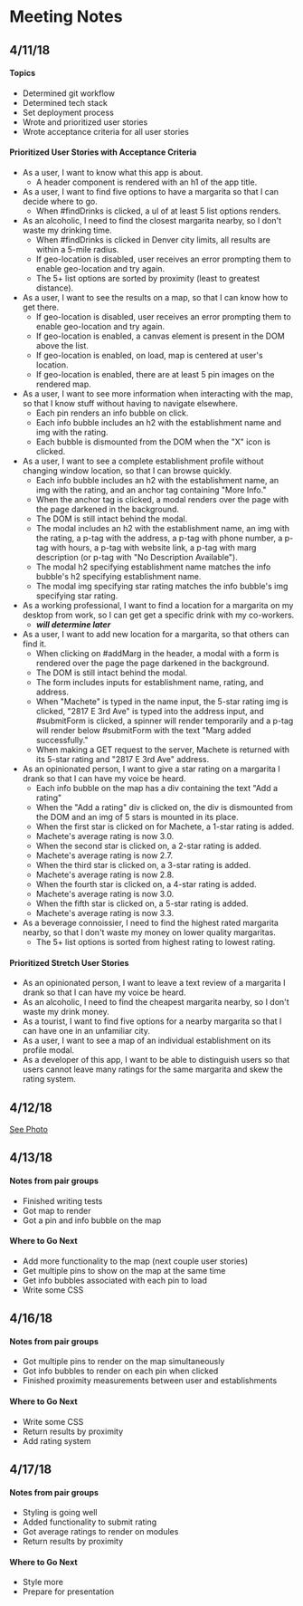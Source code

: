 # Meeting Notes

## 4/11/18

#### Topics
* Determined git workflow
* Determined tech stack
* Set deployment process
* Wrote and prioritized user stories
* Wrote acceptance criteria for all user stories

#### Prioritized User Stories with Acceptance Criteria
* As a user, I want to know what this app is about.
    * A header component is rendered with an h1 of the app title.
* As a user, I want to find five options to have a margarita so that I can decide where to go.
    * When #findDrinks is clicked, a ul of at least 5 list options renders.
* As an alcoholic, I need to find the closest margarita nearby, so I don't waste my drinking time.
    * When #findDrinks is clicked in Denver city limits, all results are within a 5-mile radius.
    * If geo-location is disabled, user receives an error prompting them to enable geo-location and try again.
    * The 5+ list options are sorted by proximity (least to greatest distance).
* As a user, I want to see the results on a map, so that I can know how to get there.
    * If geo-location is disabled, user receives an error prompting them to enable geo-location and try again.
    * If geo-location is enabled, a canvas element is present in the DOM above the list.
    * If geo-location is enabled, on load, map is centered at user's location.
    * If geo-location is enabled, there are at least 5 pin images on the rendered map.
* As a user, I want to see more information when interacting with the map, so that I know stuff without having to navigate elsewhere.
    * Each pin renders an info bubble on click.
    * Each info bubble includes an h2 with the establishment name and img with the rating.
    * Each bubble is dismounted from the DOM when the "X" icon is clicked.
* As a user, I want to see a complete establishment profile without changing window location, so that I can browse quickly.
    * Each info bubble includes an h2 with the establishment name, an img with the rating, and an anchor tag containing "More Info."
    * When the anchor tag is clicked, a modal renders over the page with the page darkened in the background.
    * The DOM is still intact behind the modal.
    * The modal includes an h2 with the establishment name, an img with the rating, a p-tag with the address, a p-tag with phone number, a p-tag with hours, a p-tag with website link, a p-tag with marg description (or p-tag with "No Description Available").
    * The modal h2 specifying establishment name matches the info bubble's h2 specifying establishment name.
    * The modal img specifying star rating matches the info bubble's img specifying star rating.
* As a working professional, I want to find a location for a margarita on my desktop from work, so I can get get a specific drink with my co-workers.
    * *__will determine later__*
* As a user, I want to add new location for a margarita, so that others can find it.
    * When clicking on #addMarg in the header, a modal with a form is rendered over the page the page darkened in the background.
    * The DOM is still intact behind the modal.
    * The form includes inputs for establishment name, rating, and address.
    * When "Machete" is typed in the name input, the 5-star rating img is clicked, "2817 E 3rd Ave" is typed into the address input, and #submitForm is clicked, a spinner will render temporarily and a p-tag will render below #submitForm with the text "Marg added successfully."
    * When making a GET request to the server, Machete is returned with its 5-star rating and "2817 E 3rd Ave" address.
* As an opinionated person, I want to give a star rating on a margarita I drank so that I can have my voice be heard.
    * Each info bubble on the map has a div containing the text "Add a rating"
    * When the "Add a rating" div is clicked on, the div is dismounted from the DOM and an img of 5 stars is mounted in its place.
    * When the first star is clicked on for Machete, a 1-star rating is added.
    * Machete's average rating is now 3.0.
    * When the second star is clicked on, a 2-star rating is added.
    * Machete's average rating is now 2.7.
    * When the third star is clicked on, a 3-star rating is added.
    * Machete's average rating is now 2.8.
    * When the fourth star is clicked on, a 4-star rating is added.
    * Machete's average rating is now 3.0.
    * When the fifth star is clicked on, a 5-star rating is added.
    * Machete's average rating is now 3.3.
* As a beverage connoissier, I need to find the highest rated margarita nearby, so that I don't waste my money on lower quality margaritas.
    * The 5+ list options is sorted from highest rating to lowest rating.

#### Prioritized Stretch User Stories
* As an opinionated person, I want to leave a text review of a margarita I drank  so that I can have my voice be heard.
* As an alcoholic, I need to find the cheapest margarita nearby, so I don't waste my drink money.
* As a tourist, I want to find five options for a nearby margarita so that I can have one in an unfamiliar city.
* As a user, I want to see a map of an individual establishment on its profile modal.
* As a developer of this app, I want to be able to distinguish users so that users cannot leave many ratings for the same margarita and skew the rating system.

## 4/12/18
[See Photo](20180412_154742.jpg)

## 4/13/18

#### Notes from pair groups
* Finished writing tests
* Got map to render
* Got a pin and info bubble on the map

#### Where to Go Next
* Add more functionality to the map (next couple user stories)
* Get multiple pins to show on the map at the same time
* Get info bubbles associated with each pin to load
* Write some CSS

## 4/16/18

#### Notes from pair groups
* Got multiple pins to render on the map simultaneously
* Got info bubbles to render on each pin when clicked
* Finished proximity measurements between user and establishments

#### Where to Go Next
* Write some CSS
* Return results by proximity
* Add rating system

## 4/17/18

#### Notes from pair groups
* Styling is going well
* Added functionality to submit rating
* Got average ratings to render on modules
* Return results by proximity 

#### Where to Go Next
* Style more
* Prepare for presentation


